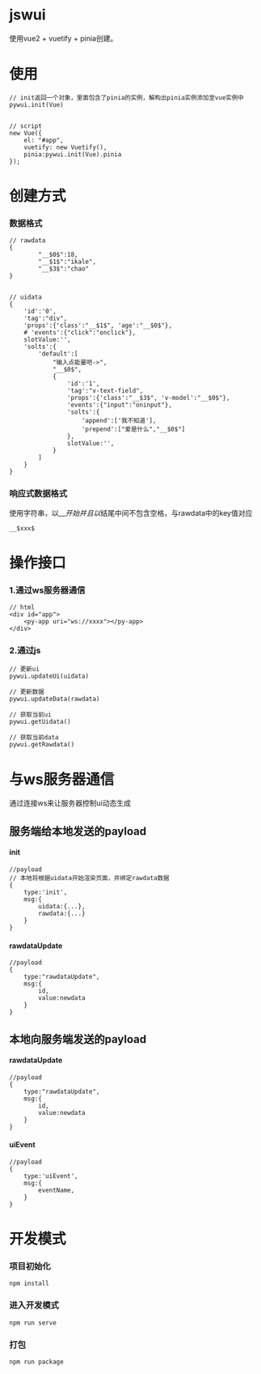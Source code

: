 # jswui
使用vue2 + vuetify + pinia创建。


# 使用
```
// init返回一个对象，里面包含了pinia的实例，解构出pinia实例添加至vue实例中
pywui.init(Vue)


// script
new Vue({
    el: "#app",
    vuetify: new Vuetify(),
    pinia:pywui.init(Vue).pinia
});
```
# 创建方式
### 数据格式
```
// rawdata
{
        "__$0$":18,
        "__$1$":"ikale",
        "__$3$":"chao"
}


// uidata
{
    'id':'0',
    'tag':"div",
    'props':{'class':"__$1$", 'age':"__$0$"},
    # 'events':{"click":"onclick"},
    slotValue:'',
    'solts':{
        'default':[
            "输入点能量吧->",
            "__$0$",
            {
                'id':'1',
                'tag':"v-text-field",
                'props':{'class':"__$3$", 'v-model':"__$0$"},
                'events':{"input":"oninput"},
                'solts':{
                    'append':['我不知道'],
                    'prepend':["爱是什么","__$0$"]
                },
                slotValue:'',
            }
        ]
    }
}

```
### 响应式数据格式
使用字符串，以__$开始并且以$结尾中间不包含空格，与rawdata中的key值对应
```
__$xxx$
```

# 操作接口
### 1.通过ws服务器通信
```
// html
<div id="app">
    <py-app uri="ws://xxxx"></py-app>
</div>
```

### 2.通过js
```
// 更新ui
pywui.updateUi(uidata)

// 更新数据
pywui.updateData(rawdata)

// 获取当前ui
pywui.getUidata()

// 获取当前data
pywui.getRawdata()
```


# 与ws服务器通信
通过连接ws来让服务器控制ui动态生成

## 服务端给本地发送的payload
#### init
```
//payload
// 本地将根据uidata开始渲染页面，并绑定rawdata数据
{
    type:'init',
    msg:{
        uidata:{...},
        rawdata:{...}
    }
}
```
#### rawdataUpdate
```
//payload
{
    type:"rawdataUpdate",
    msg:{
        id,
        value:newdata
    }
}
```

## 本地向服务端发送的payload
#### rawdataUpdate
```
//payload
{
    type:"rawdataUpdate",
    msg:{
        id,
        value:newdata
    }
}
```

#### uiEvent
```
//payload
{
    type:'uiEvent',
    msg:{
        eventName,
    }
}
```


# 开发模式

### 项目初始化
```
npm install
```

### 进入开发模式
```
npm run serve
```

### 打包
```
npm run package
```